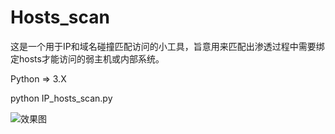 # Hosts_scan
这是一个用于IP和域名碰撞匹配访问的小工具，旨意用来匹配出渗透过程中需要绑定hosts才能访问的弱主机或内部系统。

Python => 3.X

python IP_hosts_scan.py

![效果图](https://raw.githubusercontent.com/r35tart/Hosts_scan/master/ok.png)
